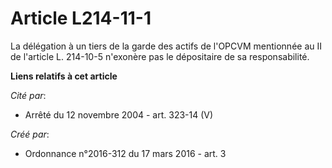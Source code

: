 # Article L214-11-1

La délégation à un tiers de la garde des actifs de l'OPCVM mentionnée au II de l'article L. 214-10-5 n'exonère pas le
dépositaire de sa responsabilité.

**Liens relatifs à cet article**

_Cité par_:

  - Arrêté du 12 novembre 2004 - art. 323-14 (V)

_Créé par_:

  - Ordonnance n°2016-312 du 17 mars 2016 - art. 3
